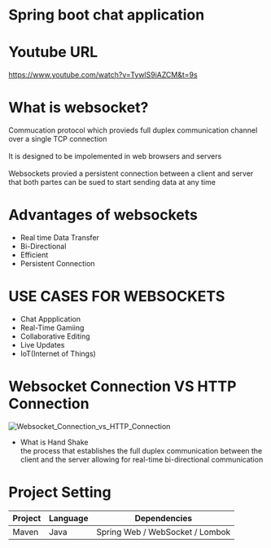# Spring boot chat application
# Youtube URL
https://www.youtube.com/watch?v=TywlS9iAZCM&t=9s
# What is websocket?
Commucation protocol which provieds full duplex communication channel over a single TCP connection<br><br>
It is designed to be impolemented in web browsers and servers<br><br>
Websockets provied a persistent connection between a client and server that both partes can be sued to start sending data at any time
# Advantages of websockets
* Real time Data Transfer
* Bi-Directional
* Efficient
* Persistent Connection
# USE CASES FOR WEBSOCKETS
* Chat Appplication
* Real-Time Gamiing
* Collaborative Editing
* Live Updates
* IoT(Internet of Things)
# Websocket Connection VS HTTP Connection
![Websocket_Connection_vs_HTTP_Connection](https://github.com/user-attachments/assets/db48c9f7-425e-407b-b90a-2b74114986ad)
* What is Hand Shake<br>
  the process that establishes the full duplex communication between the client and the server allowing for real-time bi-directional communication
# Project Setting
|Project|Language|Dependencies|
|------|---|---|
|Maven|Java|Spring Web / WebSocket / Lombok|
